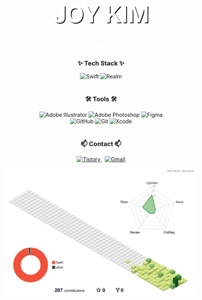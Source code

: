 <div align="center" style="background-color: transparent;">
  <h1 style="color: white; font-size: 60px; text-shadow: 2px 2px 0px black;">JOY KIM</h1>
  <h2 style="color: white; font-size: 25px; margin-top: -10px;">iOS Developer</h2>
</div>


<h3 align="center">✨ Tech Stack ✨</h3>
<div align="center">
  <img src="https://img.shields.io/badge/swift-F54A2A?style=for-the-badge&logo=swift&logoColor=white" alt="Swift">
  <img src="https://img.shields.io/badge/Realm-39477F?style=for-the-badge&logo=realm&logoColor=white" alt="Realm">
</div>
<br>

<h3 align="center">🛠 Tools 🛠</h3>
<div align="center">
  <img src="https://img.shields.io/badge/adobe%20illustrator-%23FF9A00.svg?style=for-the-badge&logo=adobe%20illustrator&logoColor=white" alt="Adobe Illustrator">
  <img src="https://img.shields.io/badge/adobe%20photoshop-%2331A8FF.svg?style=for-the-badge&logo=adobe%20photoshop&logoColor=white" alt="Adobe Photoshop">
  <img src="https://img.shields.io/badge/figma-%23F24E1E.svg?style=for-the-badge&logo=figma&logoColor=white" alt="Figma">
</div>

<div align="center">
  <img src="https://img.shields.io/badge/github-%23121011.svg?style=for-the-badge&logo=github&logoColor=white" alt="GitHub">
  <img src="https://img.shields.io/badge/git-%23F05033.svg?style=for-the-badge&logo=git&logoColor=white" alt="Git">
  <img src="https://img.shields.io/badge/Xcode-007ACC?style=for-the-badge&logo=Xcode&logoColor=white" alt="Xcode">
</div>
<br>

<h3 align="center">📫 Contact 📫</h3>
<div align="center">
  <a href="https://iosios.tistory.com/">
    <img src="https://img.shields.io/badge/Tistory-orange?style=for-the-badge" alt="Tistory" />
  </a>&nbsp;
  <a href="mailto:jeyey@gmail.com">
    <img src="https://img.shields.io/badge/Gmail-D14836?style=for-the-badge&logo=gmail&logoColor=white" alt="Gmail" />
  </a>
</div>
 

![](./profile-3d-contrib/profile-green-animate.svg)

